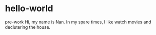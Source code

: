 # hello-world
pre-work
Hi, my name is Nan. In my spare times, I like watch movies and declutering the house.

